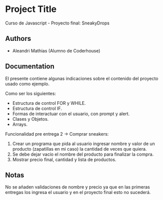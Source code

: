 # Project Title

Curso de Javascript - Proyecto final: SneakyDrops
## Authors

- Aleandri Mathias (Alumno de Coderhouse)

## Documentation

El presente contiene algunas indicaciones sobre el contenido del proyecto usado como ejemplo.

Como ser los siguientes:
* Estructura de control FOR y WHILE.
* Estructura de control IF.
* Formas de interactuar con el usuario, con prompt y alert.
* Clases y Objetos.
* Arrays.

Funcionalidad pre entrega 2 -> Comprar sneakers:
1. Crear un programa que pida al usuario ingresar nombre y valor de un producto (zapatillas en mi caso) la cantidad de veces que quiera.
2. Se debe dejar vacío el nombre del producto para finalizar la compra.
3. Mostrar precio final, cantidad y lista de productos.

## Notas
No se añaden validaciones de nombre y precio ya que en las primeras entregas los ingresa el usuario y en el proyecto final esto no sucederá.